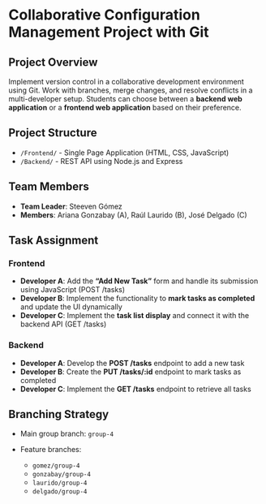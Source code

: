 # Collaborative Configuration Management Project with Git

## Project Overview

Implement version control in a collaborative development environment using Git. Work with branches, merge changes, and resolve conflicts in a multi-developer setup.
Students can choose between a **backend web application** or a **frontend web application** based on their preference.

## Project Structure

* `/Frontend/` - Single Page Application (HTML, CSS, JavaScript)
* `/Backend/` - REST API using Node.js and Express

## Team Members

* **Team Leader**: Steeven Gómez
* **Members**: Ariana Gonzabay (A), Raúl Laurido (B), José Delgado (C)

## Task Assignment

### Frontend

* **Developer A**: Add the **“Add New Task”** form and handle its submission using JavaScript (POST /tasks)
* **Developer B**: Implement the functionality to **mark tasks as completed** and update the UI dynamically
* **Developer C**: Implement the **task list display** and connect it with the backend API (GET /tasks)

### Backend

* **Developer A**: Develop the **POST /tasks** endpoint to add a new task
* **Developer B**: Create the **PUT /tasks/:id** endpoint to mark tasks as completed
* **Developer C**: Implement the **GET /tasks** endpoint to retrieve all tasks

## Branching Strategy

* Main group branch: `group-4`
* Feature branches:

  * `gomez/group-4`
  * `gonzabay/group-4`
  * `laurido/group-4`
  * `delgado/group-4`
